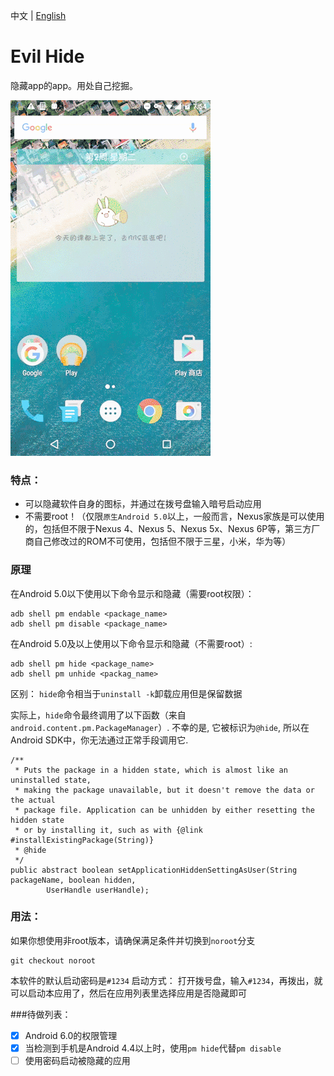 中文 | [English][2]

# Evil Hide
隐藏app的app。用处自己挖掘。

![1](./demo.gif)

### 特点：
- 可以隐藏软件自身的图标，并通过在拨号盘输入暗号启动应用
- 不需要root！（仅限`原生Android 5.0`以上，一般而言，Nexus家族是可以使用的，包括但不限于Nexus 4、Nexus 5、Nexus 5x、Nexus 6P等，第三方厂商自己修改过的ROM不可使用，包括但不限于三星，小米，华为等）

### 原理
在Android 5.0以下使用以下命令显示和隐藏（需要root权限）：
```
adb shell pm endable <package_name>
adb shell pm disable <package_name>
```
在Android 5.0及以上使用以下命令显示和隐藏（不需要root）:
```
adb shell pm hide <package_name>
adb shell pm unhide <packag_name>
```

区别：
`hide`命令相当于`uninstall -k`卸载应用但是保留数据

实际上，`hide`命令最终调用了以下函数（来自`android.content.pm.PackageManager`）. 不幸的是, 它被标识为`@hide`, 所以在Android SDK中，你无法通过正常手段调用它.
```
/**
 * Puts the package in a hidden state, which is almost like an uninstalled state,
 * making the package unavailable, but it doesn't remove the data or the actual
 * package file. Application can be unhidden by either resetting the hidden state
 * or by installing it, such as with {@link #installExistingPackage(String)}
 * @hide
 */
public abstract boolean setApplicationHiddenSettingAsUser(String packageName, boolean hidden,
        UserHandle userHandle);
```



### 用法：
如果你想使用非root版本，请确保满足条件并切换到`noroot`分支
```
git checkout noroot
```

本软件的默认启动密码是`#1234`
启动方式：
打开拨号盘，输入`#1234`，再拨出，就可以启动本应用了，然后在应用列表里选择应用是否隐藏即可

###待做列表：
- [x] Android 6.0的权限管理
- [x] 当检测到手机是Android 4.4以上时，使用`pm hide`代替`pm disable`
- [ ] 使用密码启动被隐藏的应用

[1]: https://github.com/blackbbc/Evil-Hide/blob/master/README.md
[2]: https://github.com/blackbbc/Evil-Hide/blob/master/README_en.md
